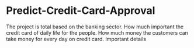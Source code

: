 # Predict-Credit-Card-Approval
The project is total based on the banking sector. How much important the credit card of daily life for the people. How much money the customers can take money for every day on credit card. Important details
